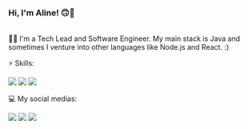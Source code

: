 <p align="left"> 
 <h3> Hi, I'm Aline! 🙃👋</h3> </br>
 👩‍💻 I'm a Tech Lead and Software Engineer. My main stack is Java and sometimes I venture into other languages like Node.js and React. :)
</p>

⚡ Skills:
<p align="left">
 	<img src="https://img.shields.io/badge/Java-ED8B00?style=for-the-badge&logo=java&logoColor=white">
 
  <img src="https://img.shields.io/badge/Spring-6DB33F?style=for-the-badge&logo=spring&logoColor=white">
 
  <img src="https://img.shields.io/badge/Google_Cloud-4285F4?style=for-the-badge&logo=google-cloud&logoColor=white">
 </p>

💻 My social medias:
<p align="left">
  <a href="https://www.linkedin.com/in/alineakaki/" alt="Linkedin">
  <img src="https://img.shields.io/badge/-Linkedin-0e76a8?style=flat-square&logo=Linkedin&logoColor=white&link=https://www.linkedin.com/in/alineakaki/" /></a>

  <a href="https://www.facebook.com/AlineAkaki/" alt="Facebook">
  <img src="https://img.shields.io/badge/-Facebook-3b5998?style=flat-square&labelColor=3b5998&logo=facebook&logoColor=white&link=https://www.facebook.com/AlineAkaki/"/></a>

  <a href="https://www.instagram.com/alineakaki" alt="Instagram">
  <img src="https://img.shields.io/badge/-Instagram-DF0174?style=flat-square&labelColor=DF0174&logo=instagram&logoColor=white&link=https://www.instagram.com/alineakaki"/></a>
</p>  



